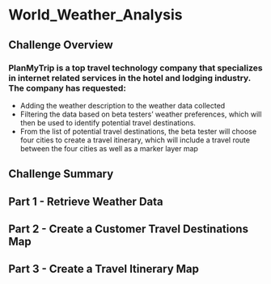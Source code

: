 # World_Weather_Analysis

## Challenge Overview

### PlanMyTrip is a top travel technology company that specializes in internet related services in the hotel and lodging industry. The company has requested: 
-	Adding the weather description to the weather data collected
-	Filtering the data  based on beta testers’ weather preferences, which will then be used to identify potential travel destinations.
-	From the list of potential travel destinations, the beta tester will choose four cities to create a travel itinerary, which will include a travel route between the four cities as well as a marker layer map


## Challenge Summary
## Part 1 - Retrieve Weather Data


## Part 2 - Create a Customer Travel Destinations Map

## Part 3 - Create a Travel Itinerary Map
